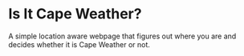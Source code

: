 Is It Cape Weather?
===========

A simple location aware webpage that figures out where you are and decides whether it is Cape Weather or not.
